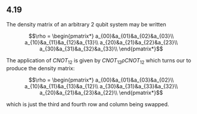 ## 4.19

The density matrix of an arbitrary 2 qubit system may be written

```math
\rho = 
\begin{pmatrix*}
a_{00}&a_{01}&a_{02}&a_{03}\\
a_{10}&a_{11}&a_{12}&a_{13}\\
a_{20}&a_{21}&a_{22}&a_{23}\\
a_{30}&a_{31}&a_{32}&a_{33}\\
\end{pmatrix*}
```
The application of $`CNOT_{12}`$ is given by $`CNOT_{12}\rho CNOT_{12}`$ which turns our to produce the density matrix:

```math
\rho = 
\begin{pmatrix*}
a_{00}&a_{01}&a_{03}&a_{02}\\
a_{10}&a_{11}&a_{13}&a_{12}\\
a_{30}&a_{31}&a_{33}&a_{32}\\
a_{20}&a_{21}&a_{23}&a_{22}\\
\end{pmatrix*}
```
which is just the third and fourth row and column being swapped.